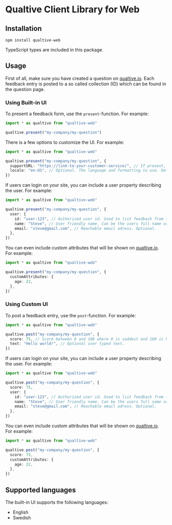 # Qualtive Client Library for Web

## Installation

```
npm install qualtive-web
```

TypeScript types are included in this package.

## Usage

First of all, make sure you have created a question on [qualtive.io](https://qualtive.io). Each feedback entry is posted to a so called collection (ID) which can be found in the question page.

### Using Built-in UI

To present a feedback form, use the `present`-function. For example:

```typescript
import * as qualtive from "qualtive-web"

qualtive.present("my-company/my-question")
```

There is a few options to customize the UI. For example:

```typescript
import * as qualtive from "qualtive-web"

qualtive.present("my-company/my-question", {
  supportURL: "https://link-to-your-customer-service/", // If present, this will show a link to your customer support.
  locale: "en-US", // Optional. The language and formatting to use. Defaults to the device default.
})
```

If users can login on your site, you can include a user property describing the user. For example:

```typescript
import * as qualtive from "qualtive-web"

qualtive.present("my-company/my-question", {
  user: {
    id: "user-123", // Authorized user id. Used to list feedback from the same user. Optional.
    name: "Steve", // User friendly name. Can be the users full name or alias. Optional.
    email: "steve@gmail.com", // Reachable email adress. Optional.
  },
})
```

You can even include custom attributes that will be shown on [qualtive.io](https://qualtive.io). For example:

```typescript
import * as qualtive from "qualtive-web"

qualtive.present("my-company/my-question", {
  customAttributes: {
    age: 22,
  },
})
```

### Using Custom UI

To post a feedback entry, use the `post`-function. For example:

```typescript
import * as qualtive from "qualtive-web"

qualtive.post("my-company/my-question", {
  score: 75, // Score between 0 and 100 where 0 is saddest and 100 is happiest.
  text: "Hello world!", // Optional user typed text.
})
```

If users can login on your site, you can include a user property describing the user. For example:

```typescript
import * as qualtive from "qualtive-web"

qualtive.post("my-company/my-question", {
  score: 75,
  user: {
    id: "user-123", // Authorized user id. Used to list feedback from the same user. Optional.
    name: "Steve", // User friendly name. Can be the users full name or alias. Optional.
    email: "steve@gmail.com", // Reachable email adress. Optional.
  },
})
```

You can even include custom attributes that will be shown on [qualtive.io](https://qualtive.io). For example:

```typescript
import * as qualtive from "qualtive-web"

qualtive.post("my-company/my-question", {
  score: 75,
  customAttributes: {
    age: 22,
  },
})
```

## Supported languages

The built-in UI supports the following languages:

- English
- Swedish
